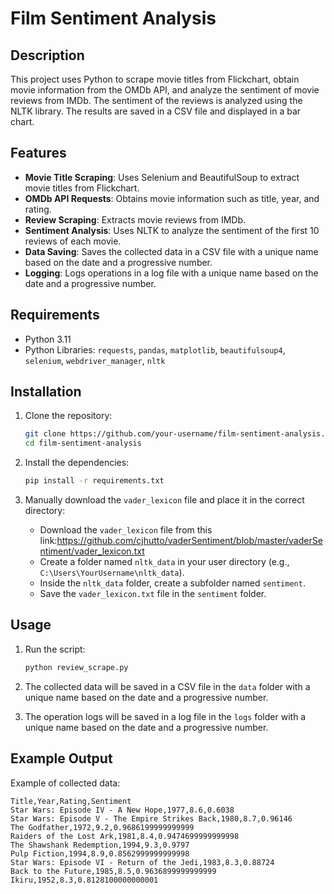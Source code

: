 # Film Sentiment Analysis

## Description

This project uses Python to scrape movie titles from Flickchart, obtain movie information from the OMDb API, and analyze the sentiment of movie reviews from IMDb. The sentiment of the reviews is analyzed using the NLTK library. The results are saved in a CSV file and displayed in a bar chart.

## Features

- **Movie Title Scraping**: Uses Selenium and BeautifulSoup to extract movie titles from Flickchart.
- **OMDb API Requests**: Obtains movie information such as title, year, and rating.
- **Review Scraping**: Extracts movie reviews from IMDb.
- **Sentiment Analysis**: Uses NLTK to analyze the sentiment of the first 10 reviews of each movie.
- **Data Saving**: Saves the collected data in a CSV file with a unique name based on the date and a progressive number.
- **Logging**: Logs operations in a log file with a unique name based on the date and a progressive number.

## Requirements

- Python 3.11
- Python Libraries: `requests`, `pandas`, `matplotlib`, `beautifulsoup4`, `selenium`, `webdriver_manager`, `nltk`

## Installation

1. Clone the repository:
    ```bash
    git clone https://github.com/your-username/film-sentiment-analysis.git
    cd film-sentiment-analysis
    ```

2. Install the dependencies:
    ```bash
    pip install -r requirements.txt
    ```

3. Manually download the `vader_lexicon` file and place it in the correct directory:
    - Download the `vader_lexicon` file from this link:https://github.com/cjhutto/vaderSentiment/blob/master/vaderSentiment/vader_lexicon.txt
    - Create a folder named `nltk_data` in your user directory (e.g., `C:\Users\YourUsername\nltk_data`).
    - Inside the `nltk_data` folder, create a subfolder named `sentiment`.
    - Save the `vader_lexicon.txt` file in the `sentiment` folder.

## Usage

1. Run the script:
    ```bash
    python review_scrape.py
    ```

2. The collected data will be saved in a CSV file in the `data` folder with a unique name based on the date and a progressive number.

3. The operation logs will be saved in a log file in the `logs` folder with a unique name based on the date and a progressive number.

## Example Output

Example of collected data:
```csv
Title,Year,Rating,Sentiment
Star Wars: Episode IV - A New Hope,1977,8.6,0.6038
Star Wars: Episode V - The Empire Strikes Back,1980,8.7,0.96146
The Godfather,1972,9.2,0.9686199999999999
Raiders of the Lost Ark,1981,8.4,0.9474699999999998
The Shawshank Redemption,1994,9.3,0.9797
Pulp Fiction,1994,8.9,0.8562999999999998
Star Wars: Episode VI - Return of the Jedi,1983,8.3,0.88724
Back to the Future,1985,8.5,0.9636899999999999
Ikiru,1952,8.3,0.8128100000000001
